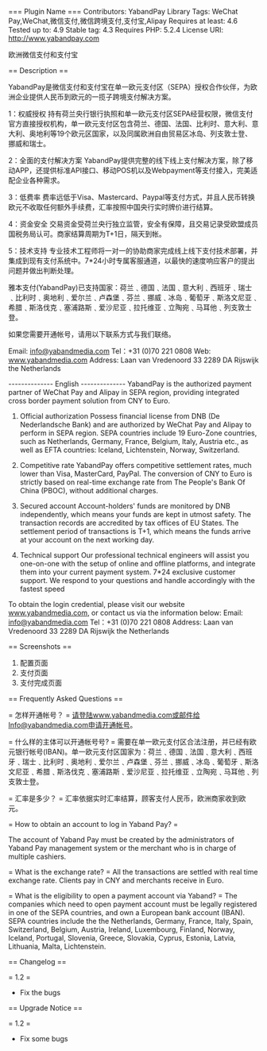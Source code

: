 === Plugin Name ===
Contributors: YabandPay Library
Tags: WeChat Pay,WeChat,微信支付,微信跨境支付,支付宝,Alipay
Requires at least: 4.6
Tested up to: 4.9
Stable tag: 4.3
Requires PHP: 5.2.4
License URI: http://www.yabandpay.com

欧洲微信支付和支付宝

== Description ==

YabandPay是微信支付和支付宝在单一欧元支付区（SEPA）授权合作伙伴，为欧洲企业提供人民币到欧元的一揽子跨境支付解决方案。

1：权威授权
持有荷兰央行银行执照和单一欧元支付区SEPA经营权限，微信支付官方直接授权机构，单一欧元支付区包含荷兰、德国、法国、比利时、意大利、意大利、奥地利等19个欧元区国家，以及同属欧洲自由贸易区冰岛、列支敦士登、挪威和瑞士。

2：全面的支付解决方案
YabandPay提供完整的线下线上支付解决方案，除了移动APP，还提供标准API接口、移动POS机以及Webpayment等支付接入，完美适配企业各种需求。

3：低费率
费率远低于Visa、Mastercard、Paypal等支付方式，并且人民币转换欧元不收取任何额外手续费，汇率按照中国央行实时牌价进行结算。

4：资金安全
交易资金受荷兰央行独立监管，安全有保障，且交易记录受欧盟成员国税务局认可。商家结算周期为T+1日，隔天到帐。

5：技术支持
专业技术工程师将一对一的协助商家完成线上线下支付技术部署，并集成到现有支付系统中。7*24小时专属客服通道，以最快的速度响应客户的提出问题并做出判断处理。

雅本支付(YabandPay)已支持国家：荷兰﹑德国﹑法国﹑意大利﹑西班牙﹑瑞士﹑比利时﹑奥地利﹑爱尔兰﹑卢森堡﹑芬兰﹑挪威﹑冰岛﹑葡萄牙﹑斯洛文尼亚﹑希腊﹑斯洛伐克﹑塞浦路斯﹑爱沙尼亚﹑拉托维亚﹑立陶宛﹑马耳他﹑列支敦士登。

如果您需要开通帐号，请用以下联系方式与我们联络。

Email: info@yabandmedia.com
Tel：+31 (0)70 221 0808
Web: www.yabandmedia.com
Address: 
Laan van Vredenoord 33
2289 DA Rijswijk
the Netherlands


-------------- English --------------
YabandPay is the authorized payment partner of WeChat Pay and Alipay in SEPA region, providing integrated cross border payment solution from CNY to Euro.

1. Official authorization
Possess financial license from DNB (De Nederlandsche Bank) and are authorized by WeChat Pay and Alipay to perform in SEPA region. SEPA countries include 19 Euro-Zone countries, such as Netherlands, Germany, France, Belgium, Italy, Austria etc., as well as EFTA countries: Iceland, Lichtenstein, Norway, Switzerland.

2. Competitive rate
YabandPay offers competitive settlement rates, much lower than Visa, MasterCard, PayPal. The conversion of CNY to Euro is strictly based on real-time exchange rate from The People's Bank Of China (PBOC), without additional charges.

3. Secured account
Account-holders' funds are monitored by DNB independently, which means your funds are kept in utmost safety. The transaction records are accredited by tax offices of EU States. The settlement period of transactions is T+1, which means the funds arrive at your account on the next working day.

4. Technical support
Our professional technical engineers will assist you one-on-one with the setup of online and offline platforms, and integrate them into your current payment system. 7*24 exclusive customer support. We respond to your questions and handle accordingly with the fastest speed

To obtain the login credential, please visit our website www.yabandmedia.com, or contact us via the information below: 
Email: info@yabandmedia.com
Tel：+31 (0)70 221 0808
Address: 
Laan van Vredenoord 33
2289 DA Rijswijk
the Netherlands

== Screenshots ==

1. 配置页面
2. 支付页面
3. 支付完成页面

== Frequently Asked Questions ==

= 怎样开通帐号？ =
请登陆www.yabandmedia.com或邮件给Info@yabandmedia.com申请开通帐号。

= 什么样的主体可以开通帐号号? =
需要在单一欧元支付区合法注册，并已经有欧元银行帐号(IBAN)。单一欧元支付区国家为：荷兰﹑德国﹑法国﹑意大利﹑西班牙﹑瑞士﹑比利时﹑奥地利﹑爱尔兰﹑卢森堡﹑芬兰﹑挪威﹑冰岛﹑葡萄牙﹑斯洛文尼亚﹑希腊﹑斯洛伐克﹑塞浦路斯﹑爱沙尼亚﹑拉托维亚﹑立陶宛﹑马耳他﹑列支敦士登。

= 汇率是多少？ =
汇率依据实时汇率结算，顾客支付人民币，欧洲商家收到欧元。


= How to obtain an account to log in Yaband Pay? =

The account of Yaband Pay must be created by the administrators of Yaband Pay management system or the merchant who is in charge of multiple cashiers.

= What is the exchange rate? =
All the transactions are settled with real time exchange rate. Clients pay in CNY and merchants receive in Euro. 

= What is the eligibility to open a payment account via Yaband? =
The companies which need to open payment account must be legally registered in one of the SEPA countries, and own a European bank account (IBAN). SEPA countries include the the Netherlands, Germany, France, Italy, Spain, Switzerland, Belgium, Austria, Ireland, Luxembourg, Finland, Norway, Iceland, Portugal, Slovenia, Greece, Slovakia, Cyprus, Estonia, Latvia, Lithuania, Malta, Lichtenstein.

== Changelog ==

= 1.2 =
* Fix the bugs

== Upgrade Notice ==

= 1.2 =
* Fix some bugs

